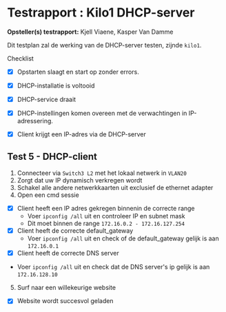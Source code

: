 # Testrapport : Kilo1 DHCP-server

**Opsteller(s) testrapport:** Kjell Viaene, Kasper Van Damme

Dit testplan zal de werking van de DHCP-server testen, zijnde `kilo1`.

Checklist

- [x] Opstarten slaagt en start op zonder errors.
- [x] DHCP-installatie is voltooid
- [x] DHCP-service draait
- [x] DHCP-instellingen komen overeen met de verwachtingen in IP-adressering.
- [x] Client krijgt een IP-adres via de DHCP-server


## Test 5 - DHCP-client

1. Connecteer via `Switch3 L2` met het lokaal netwerk in `VLAN20`
2. Zorgt dat uw IP dynamisch verkregen wordt
3. Schakel alle andere netwerkkaarten uit exclusief de ethernet adapter
4. Open een cmd sessie
  - [x] Client heeft een IP adres gekregen binnenin de correcte range
    - Voer `ipconfig /all` uit en controleer IP en subnet mask
    - Dit moet binnen de range `172.16.0.2 - 172.16.127.254`
  - [x] Client heeft de correcte default_gateway
    - Voer `ipconfig /all` uit en check of de default_gateway gelijk is aan `172.16.0.1`
  - [x] Client heeft de correcte DNS server
   - Voer `ipconfig /all` uit en check dat de DNS server's ip gelijk is aan  `172.16.128.10`
 5. Surf naar een willekeurige website
  - [x] Website wordt succesvol geladen
